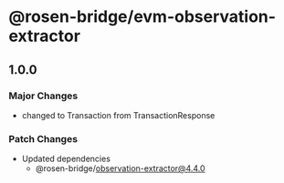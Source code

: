# @rosen-bridge/evm-observation-extractor

## 1.0.0

### Major Changes

- changed to Transaction from TransactionResponse

### Patch Changes

- Updated dependencies
  - @rosen-bridge/observation-extractor@4.4.0
